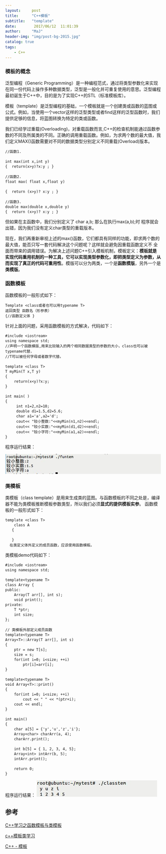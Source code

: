```yaml
---
layout:     post
title:      "C++模板"
subtitle:   "template"
date:        2017/06/12  11:01:39 
author:     "MaJ"
header-img: "img/post-bg-2015.jpg"
catalog: true
tags:
    - C++
---
```


### 模板的概念

泛型编程（Generic Programming）是一种编程范式，通过将类型参数化来实现在同一份代码上操作多种数据类型，泛型是一般化并可重复使用的意思。泛型编程最初诞生于C++中，目的是为了实现C++的STL（标准模板库）。

模板（template）是泛型编程的基础，一个模板就是一个创建类或函数的蓝图或公式。例如，当使用一个vector这样的泛型类型或者find这样的泛型函数时，我们提供足够的信息，将蓝图转换为特定的类或函数。

我们已经学过重载(Overloading)，对重载函数而言,C++的检查机制能通过函数参数的不同及所属类的不同。正确的调用重载函数。例如，为求两个数的最大值，我们定义MAX()函数需要对不同的数据类型分别定义不同重载(Overload)版本。

	//函数1.
	
	int max(int x,int y)
	{  return(x>y)?x:y ; }
	
	//函数2.
	float max( float x,float y)
	
	{  return (x>y)? x:y ; }
	
	//函数3.
	double max(double x,double y)
	{  return (x>y)? x:y ; }

但如果在主函数中，我们分别定义了 char a,b; 那么在执行max(a,b);时 程序就会出错，因为我们没有定义char类型的重载版本。

现在，我们再重新审视上述的max()函数，它们都具有同样的功能，即求两个数的最大值，能否只写一套代码解决这个问题呢？这样就会避免因重载函数定义不 全面而带来的调用错误。为解决上述问题C++引入模板机制，模板定义：**模板就是实现代码重用机制的一种工具，它可以实现类型参数化，即把类型定义为参数，从而实现了真正的代码可重用性**。模版可以分为两类，一个是**函数模版**，另外一个是 **类模版**。

### 函数模板

函数模板的一般形式如下：
	
	Template <class或者也可以用typename T>
	返回类型 函数名（形参表）
	{//函数定义体 }

针对上面的问题，采用函数模板的方式解决，代码如下：

	#include <iostream>  
	using namespace std;  
	//声明一个函数模版,用来比较输入的两个相同数据类型的参数的大小，class也可以被typename代替，  
	//T可以被任何字母或者数字代替。  
	
	template <class T>  
	T myMin(T x,T y)  
	{  
	    return(x<y)?x:y;  
	}  
	
	int main( )  
	{  
	     int n1=2,n2=10;  
	     double d1=1.5,d2=5.6;  
	     char a1='a',a2='d';
	     cout<< "较小整数:"<<myMin(n1,n2)<<endl;  
	     cout<< "较小实数:"<<myMin(d1,d2)<<endl;  
         cout<< "较小字符:"<<myMin(a1,a2)<<endl;  
	}  

程序运行结果：

![img](/img/funtem.jpg)

### 类模板

类模板（class template）是用来生成类的蓝图。与函数模板的不同之处是，编译器不能为类模板推断模板参数类型，所以我们必须**显式的提供模板实参**。
函数模板的一般形式如下：

    template <class T>
        class A
       {

       }
      在类定义体外定义的成员函数，应该使用函数模板。
      
类模板demo代码如下：

	#include <iostream>  
	using namespace std;  
	
	template<typename T>
	class Array {
	public:
		Array(T arr[], int s);
		void print();
	private:
		T *ptr;
		int size;
	};
	
	// 类模板外部定义成员函数
	template<typename T>
	Array<T>::Array(T arr[], int s)
	{
		ptr = new T[s];
		size = s;
		for(int i=0; i<size; ++i)
			ptr[i]=arr[i];
	}
	
	template<typename T>
	void Array<T>::print()
	{
		for(int i=0; i<size; ++i)
			cout << " " << *(ptr+i);
		cout << endl;
	}
	
	int main()
	{
		char a[5] = {'y','u','z','i'};
		Array<char> charArr(a, 4);
		charArr.print();
	
		int b[5] = { 1, 2, 3, 4, 5};
		Array<int> intArr(b, 5);
		intArr.print();
	
		return 0;
	}

程序运行结果：
![img](/img/classtem.jpg)

## 参考
[C++学习之函数模板与类模板](http://songlee24.github.io/2014/07/18/cpp-template/)

[c++模板类学习](http://blog.csdn.net/hackbuteer1/article/details/6735704)

[C++ - 模板](http://cuckootan.me/2016/05/23/C/C++/C++%20-%20%E6%A8%A1%E6%9D%BF/)


